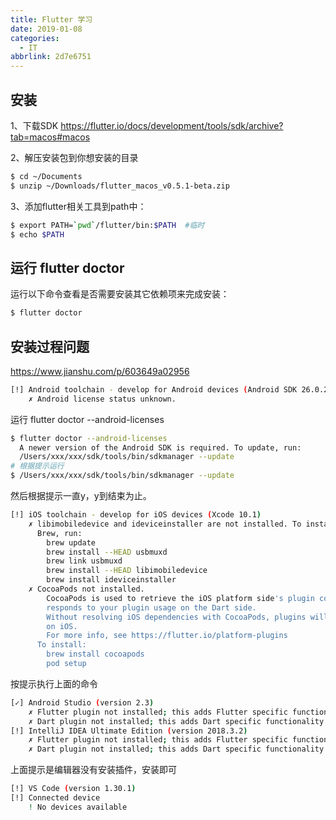 ```yaml
---
title: Flutter 学习
date: 2019-01-08
categories:
  - IT
abbrlink: 2d7e6751
---
```


## 安装

1、下载SDK https://flutter.io/docs/development/tools/sdk/archive?tab=macos#macos

2、解压安装包到你想安装的目录
```bash
$ cd ~/Documents
$ unzip ~/Downloads/flutter_macos_v0.5.1-beta.zip
```

3、添加flutter相关工具到path中：
```bash
$ export PATH=`pwd`/flutter/bin:$PATH  #临时
$ echo $PATH
```

## 运行 flutter doctor

运行以下命令查看是否需要安装其它依赖项来完成安装：
```bash
$ flutter doctor
```
## 安装过程问题

https://www.jianshu.com/p/603649a02956

```bash
[!] Android toolchain - develop for Android devices (Android SDK 26.0.2)
    ✗ Android license status unknown.
```
运行 flutter doctor --android-licenses
```bash
$ flutter doctor --android-licenses
  A newer version of the Android SDK is required. To update, run:
  /Users/xxx/xxx/sdk/tools/bin/sdkmanager --update
# 根据提示运行
$ /Users/xxx/xxx/sdk/tools/bin/sdkmanager --update
```
然后根据提示一直y，y到结束为止。

```bash
[!] iOS toolchain - develop for iOS devices (Xcode 10.1)
    ✗ libimobiledevice and ideviceinstaller are not installed. To install with
      Brew, run:
        brew update
        brew install --HEAD usbmuxd
        brew link usbmuxd
        brew install --HEAD libimobiledevice
        brew install ideviceinstaller
    ✗ CocoaPods not installed.
        CocoaPods is used to retrieve the iOS platform side's plugin code that
        responds to your plugin usage on the Dart side.
        Without resolving iOS dependencies with CocoaPods, plugins will not work
        on iOS.
        For more info, see https://flutter.io/platform-plugins
      To install:
        brew install cocoapods
        pod setup
```
按提示执行上面的命令

```bash
[✓] Android Studio (version 2.3)
    ✗ Flutter plugin not installed; this adds Flutter specific functionality.
    ✗ Dart plugin not installed; this adds Dart specific functionality.
[!] IntelliJ IDEA Ultimate Edition (version 2018.3.2)
    ✗ Flutter plugin not installed; this adds Flutter specific functionality.
    ✗ Dart plugin not installed; this adds Dart specific functionality.
```
上面提示是编辑器没有安装插件，安装即可

```bash
[!] VS Code (version 1.30.1)
[!] Connected device
    ! No devices available
```

